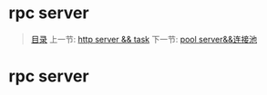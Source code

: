 #  rpc server

   > [目录](<index.md>)
   > 上一节: [http server && task](1.6.md)
   > 下一节: [pool server&&连接池](1.8.md)


   rpc server
========